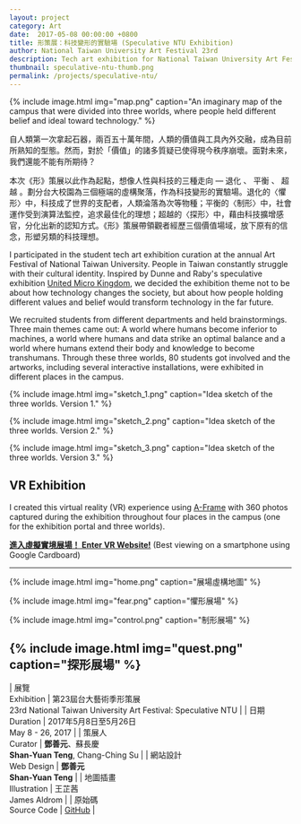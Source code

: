 ```yaml
---
layout: project
category: Art
date:  2017-05-08 00:00:00 +0800
title: 形策展：科技變形的實驗場 (Speculative NTU Exhibition)
author: National Taiwan University Art Festival 23rd
description: Tech art exhibition for National Taiwan University Art Festival.
thumbnail: speculative-ntu-thumb.png
permalink: /projects/speculative-ntu/
---
```


{% include image.html
           img="map.png"
           caption="An imaginary map of the campus that were divided into three worlds, where people held different belief and ideal toward technology." %}

自人類第一次拿起石器，兩百五十萬年間，人類的價值與工具內外交融，成為目前所熟知的型態。然而，對於「價值」的諸多質疑已使得現今秩序崩壞。面對未來，我們還能不能有所期待？

本次《形》策展以此作為起點，想像人性與科技的三種走向 — 退化 、 平衡 、 超越 。劃分台大校園為三個極端的虛構聚落，作為科技變形的實驗場。退化的〈懼形〉中，科技成了世界的支配者，人類淪落為次等物種；平衡的〈制形〉中，社會運作受到演算法監控，追求最佳化的理想；超越的〈探形〉中，藉由科技擴增感官，分化出新的認知方式。《形》策展帶領觀者經歷三個價值場域，放下原有的信念，形塑另類的科技理想。

I participated in the student tech art exhibition curation at the annual Art Festival of National Taiwan University. People in Taiwan constantly struggle with their cultural identity. Inspired by Dunne and Raby's speculative exhibition [United Micro Kingdom](http://www.unitedmicrokingdoms.org/), we decided the exhibition theme not to be about how technology changes the society, but about how people holding different values and belief would transform technology in the far future.

We recruited students from different departments and held brainstormings. Three main themes came out: A world where humans become inferior to machines, a world where humans and data strike an optimal balance and a world where humans extend their body and knowledge to become transhumans. Through these three worlds, 80 students got involved and the artworks, including several interactive installations, were exhibited in different places in the campus.

{% include image.html
           img="sketch_1.png"
           caption="Idea sketch of the three worlds. Version 1." %}

{% include image.html
           img="sketch_2.png"
           caption="Idea sketch of the three worlds. Version 2." %}

{% include image.html
           img="sketch_3.png"
           caption="Idea sketch of the three worlds. Version 3." %}

## VR Exhibition

I created this virtual reality (VR) experience using [A-Frame](https://aframe.io/) with 360 photos captured during the exhibition throughout four places in the campus (one for the exhibition portal and three worlds).

**[進入虛擬實境展場！ Enter VR Website!](/speculative-ntu-vr)** (Best viewing on a smartphone using Google Cardboard)

---

{% include image.html
           img="home.png"
           caption="展場虛構地圖" %}

{% include image.html
           img="fear.png"
           caption="懼形展場" %}

{% include image.html
           img="control.png"
           caption="制形展場" %}

{% include image.html
           img="quest.png"
           caption="探形展場" %}
---

| 展覽<br>Exhibition | 第23屆台大藝術季形策展<br>23rd National Taiwan University Art Festival: Speculative NTU |
| 日期<br>Duration | 2017年5月8日至5月26日 <br>May 8 - 26, 2017 |
| 策展人<br>Curator | **鄧善元**、蘇長慶<br>**Shan-Yuan Teng**, Chang-Ching Su |
| 網站設計<br>Web Design | **鄧善元**<br>**Shan-Yuan Teng** |
| 地圖插畫<br>Illustration | 王芷茜<br>James Aldrom |
| 原始碼<br>Source Code | [GitHub](https://github.com/tanyuan/speculative-ntu-vr) |
